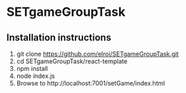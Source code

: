# SETgameGroupTask

## Installation instructions

1. git clone https://github.com/elroi/SETgameGroupTask.git
2. cd SETgameGroupTask/react-template
3. npm install
4. node index.js
5. Browse to http://localhost:7001/setGame/index.html
